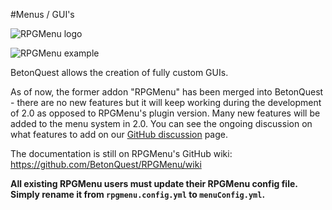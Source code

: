 #Menus / GUI's

<span class="centered">![RPGMenu logo](https://raw.githubusercontent.com/joblo2213/RPGMenu/master/header.png)</span>

<span class="centered">![RPGMenu example](../media/content/Documentation/Menu/RPGMenuExample.png)</span>

BetonQuest allows the creation of fully custom GUIs.

As of now, the former addon "RPGMenu" has been merged into BetonQuest - there are no new features
but it will keep working during the development of 2.0 as opposed to RPGMenu's plugin version.
Many new features will be added to the menu system in 2.0. You can see the ongoing discussion on what
features to add on our [GitHub discussion](https://github.com/BetonQuest/BetonQuest/discussions) page.

The documentation is still on RPGMenu's GitHub wiki:
https://github.com/BetonQuest/RPGMenu/wiki


**All existing RPGMenu users must update their RPGMenu config file.
Simply rename it from `rpgmenu.config.yml` to `menuConfig.yml`.**

